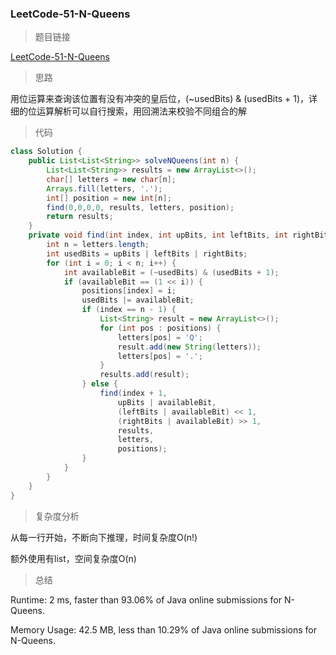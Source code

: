 ### LeetCode-51-N-Queens

> 题目链接

[LeetCode-51-N-Queens](https://leetcode.com/problems/n-queens/)

> 思路

用位运算来查询该位置有没有冲突的皇后位，(~usedBits) & (usedBits + 1)，详细的位运算解析可以自行搜索，用回溯法来校验不同组合的解

> 代码

```java
class Solution {
    public List<List<String>> solveNQueens(int n) {
        List<List<String>> results = new ArrayList<>();
        char[] letters = new char[n];
        Arrays.fill(letters, '.');
        int[] position = new int[n];
        find(0,0,0,0, results, letters, position);
        return results;
    }
    private void find(int index, int upBits, int leftBits, int rightBits, List<List<String>> results, char[] letters, int[] positions) {
        int n = letters.length;
        int usedBits = upBits | leftBits | rightBits;
        for (int i = 0; i < n; i++) {
            int availableBit = (~usedBits) & (usedBits + 1);
            if (availableBit == (1 << i)) {
                positions[index] = i;
                usedBits |= availableBit;
                if (index == n - 1) {
                    List<String> result = new ArrayList<>();
                    for (int pos : positions) {
                        letters[pos] = 'Q';
                        result.add(new String(letters));
                        letters[pos] = '.';
                    }
                    results.add(result);
                } else {
                    find(index + 1, 
                        upBits | availableBit,
                        (leftBits | availableBit) << 1,
                        (rightBits | availableBit) >> 1,
                        results,
                        letters,
                        positions);
                }
            }
        }
    }
}
```

> 复杂度分析

从每一行开始，不断向下推理，时间复杂度O(n!)

额外使用有list，空间复杂度O(n)

> 总结

Runtime: 2 ms, faster than 93.06% of Java online submissions for N-Queens.

Memory Usage: 42.5 MB, less than 10.29% of Java online submissions for N-Queens.
